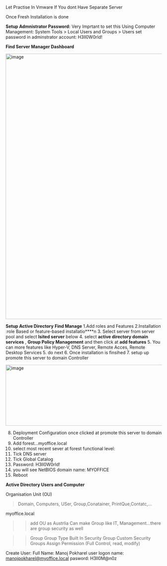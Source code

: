 Let Practise In Vmware If You dont Have Separate Server

Once Fresh Installation is done


**Setup Admnistrator Password:** Very Imprtant to set this 
Using Computer Management: System Tools > Local Users and Groups > Users
set password in adminstrator account: H3ll0W0rld!



**Find Server Manager Dashboard**

<img width="1078" height="854" alt="image" src="https://github.com/user-attachments/assets/74ce62ea-d3e1-43cd-b1b9-2160da29032f" />

**Setup Active Directory**
**Find Manage**
1.Add roles and Features
2.Installation :role Based or feature-based installatio****n
3. Select server from server pool and select **lsited server** below
4. select **active directory domain services** , **Group Policy Management** and then click at **add features**
5. You can more features like Hyper-V, DNS Server, Remote Acces, Remote  Desktop Services
5. do next
6. Once installation is finsihed
7. setup up promote this server to domain Controller

<img width="522" height="196" alt="image" src="https://github.com/user-attachments/assets/41fac6c5-4759-45a2-8c32-65755a746d56" />

8. Deployment Configuration once clicked at promote this server to domain Controller
9. Add forest...myoffice.local
10. select most recent sever at forest functional level:
11. Tick DNS server
12. Tick Global Catalog
13. Password: H3ll0W0rld!
14. you will see NetBIOS domain name: MYOFFICE
15.  Reboot

**Active Directory Users and Computer**

Organisation Unit (OU)
> Domain, Computers, USer, Group,Conatainer, PrintQue,Contatc,...

myoffice.local
>> add OU as Austrlia
>> Can make Group like IT, Management...there are group security as well

>> Group
>> Group Type
>Built In Security Group
>> Custom Security Groups
>> Assign Permission (Full Control, read, modify)


Create User:
Full Name: Manoj Pokharel
user logon name: manojpokharel@myoffice.local
pasword: H3ll0M@n0z
